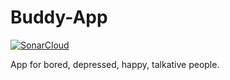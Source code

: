 # Buddy-App

[![SonarCloud](https://sonarcloud.io/images/project_badges/sonarcloud-black.svg)](https://sonarcloud.io/dashboard?id=Buddy-App-Interactive_Buddy-App)

App for bored, depressed, happy, talkative people.
